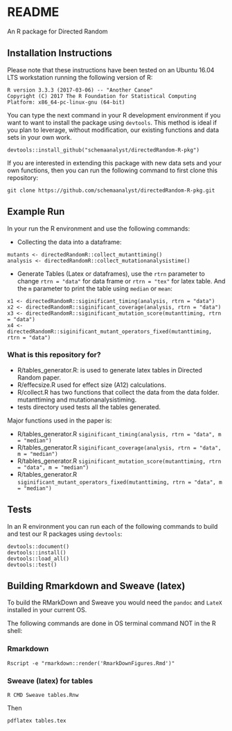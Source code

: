 # README #

An R package for Directed Random

## Installation Instructions

Please note that these instructions have been tested on an Ubuntu 16.04 LTS workstation running the following version of R:

```shell
R version 3.3.3 (2017-03-06) -- "Another Canoe"
Copyright (C) 2017 The R Foundation for Statistical Computing
Platform: x86_64-pc-linux-gnu (64-bit)
```

You can type the next command in your R development environment if you want to want to install the package using `devtools`. This method is ideal if you plan to leverage, without modification, our existing functions and data sets in
your own work. 

```shell
devtools::install_github("schemaanalyst/directedRandom-R-pkg")
```
<!--
To use the data with our package you have to clone the **data** repo:

```shell
mkdir data
cd data
git clone https://github.com/schemaanalyst/directedRandom-data.git
cd directedRandom-data
```
NOTE: The data files include all data, plus RMarkDown, Sweave
-->
If you are interested in extending this package with new data sets and your own functions, then you can run the
following command to first clone this repository:

```shell
git clone https://github.com/schemaanalyst/directedRandom-R-pkg.git
```

## Example Run
In your run the R environment and use the following commands:

* Collecting the data into a dataframe:

```shell
mutants <- directedRandomR::collect_mutanttiming()
analysis <- directedRandomR::collect_mutationanalysistime()
```
* Generate Tables (Latex or dataframes), use the `rtrn` parameter to change `rtrn = "data"` for data frame or `rtrn = "tex"` for latex table. And the `m` parameter to print the table using `median` or `mean`:

```shell
x1 <- directedRandomR::siginificant_timing(analysis, rtrn = "data")
x2 <- directedRandomR::siginificant_coverage(analysis, rtrn = "data")
x3 <- directedRandomR::siginificant_mutation_score(mutanttiming, rtrn = "data")
x4 <- directedRandomR::siginificant_mutant_operators_fixed(mutanttiming, rtrn = "data")
```


### What is this repository for? ###

* R/tables_generator.R: is used to generate latex tables in Directed Random paper.
* R/effecsize.R  used for effect size (A12) calculations.
* R/collect.R has two functions that collect the data from the data folder. mutanttiming and mutationanalysistiming.
* tests directory used tests all the tables generated.

Major functions used in the paper is:

* R/tables_generator.R `siginificant_timing(analysis, rtrn = "data", m = "median")`
* R/tables_generator.R `siginificant_coverage(analysis, rtrn = "data", m = "median")`
* R/tables_generator.R `siginificant_mutation_score(mutanttiming, rtrn = "data", m = "median")`
* R/tables_generator.R `siginificant_mutant_operators_fixed(mutanttiming, rtrn = "data", m = "median")`


## Tests

In an R environment you can run each of the following commands to build and test our R packages using `devtools`:

```shell
devtools::document()
devtools::install()
devtools::load_all()
devtools::test()
```

## Building Rmarkdown and Sweave (latex)

To build the RMarkDown and Sweave you would need the `pandoc` and `LateX` installed in your current OS.

The following commands are done in OS terminal command NOT in the R shell:

### Rmarkdown

```shell
Rscript -e "rmarkdown::render('RmarkDownFigures.Rmd')"
```

### Sweave (latex) for tables

```shell
R CMD Sweave tables.Rnw
```

Then

```shell
pdflatex tables.tex
```
